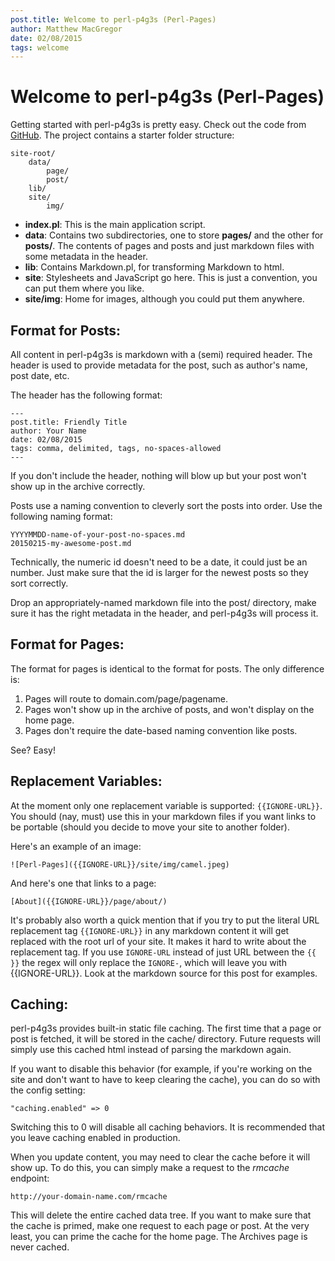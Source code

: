 ```yaml
---
post.title: Welcome to perl-p4g3s (Perl-Pages)
author: Matthew MacGregor
date: 02/08/2015
tags: welcome
---
```


Welcome to perl-p4g3s (Perl-Pages)
==================================

Getting started with perl-p4g3s is pretty easy. Check out the code from
[GitHub](https://github.com/matthew-macgregor/perl-p4g3s). The project contains 
a starter folder structure:

    site-root/
        data/
            page/
            post/
        lib/
        site/
            img/

* **index.pl**: This is the main application script.
* **data**: Contains two subdirectories, one to store **pages/** and the
other for **posts/**. The contents of pages and posts and just markdown files with
some metadata in the header.
* **lib**: Contains Markdown.pl, for transforming Markdown to html.
* **site**: Stylesheets and JavaScript go here. This is just a convention, you can
put them where you like.
* **site/img**: Home for images, although you could put them anywhere.

Format for Posts:
----------------------------------

All content in perl-p4g3s is markdown with a (semi) required header. The header
is used to provide metadata for the post, such as author's name, post date, etc.

The header has the following format:

    ---
    post.title: Friendly Title
    author: Your Name
    date: 02/08/2015
    tags: comma, delimited, tags, no-spaces-allowed
    ---

If you don't include the header, nothing will blow up but your post won't show
up in the archive correctly.

Posts use a naming convention to cleverly sort the posts into order. Use the
following naming format:


    YYYYMMDD-name-of-your-post-no-spaces.md
    20150215-my-awesome-post.md

Technically, the numeric id doesn't need to be a date, it could just be an number.
Just make sure that the id is larger for the newest posts so they sort correctly.

Drop an appropriately-named markdown file into the post/ directory, make sure it
has the right metadata in the header, and perl-p4g3s will process it.

Format for Pages:
----------------------------------

The format for pages is identical to the format for posts. The only difference
is:

1. Pages will route to domain.com/page/pagename.
2. Pages won't show up in the archive of posts, and won't display on the home page.
3. Pages don't require the date-based naming convention like posts.

See? Easy!

Replacement Variables:
----------------------------------

At the moment only one replacement variable is supported: `{{IGNORE-URL}}`. You should
(nay, must) use this in your markdown files if you want links to be portable 
(should you decide to move your site to another folder).

Here's an example of an image:

    ![Perl-Pages]({{IGNORE-URL}}/site/img/camel.jpeg)

And here's one that links to a page:

    [About]({{IGNORE-URL}}/page/about/)

It's probably also worth a quick mention that if you try to put the literal URL 
replacement tag `{{IGNORE-URL}}` in any markdown content it will get replaced with 
the root url of your site. It makes it hard to write about the replacement tag. If you 
use `IGNORE-URL` instead of just URL between the `{{ }}` the regex will only replace
the `IGNORE-`, which will leave you with {{IGNORE-URL}}. Look at the markdown source
for this post for examples.

Caching:
----------------------------------

perl-p4g3s provides built-in static file caching. The first time that a page or
post is fetched, it will be stored in the cache/ directory. Future requests will
simply use this cached html instead of parsing the markdown again.

If you want to disable this behavior (for example, if you're working on the site
and don't want to have to keep clearing the cache), you can do so with the
config setting:

    "caching.enabled" => 0

Switching this to 0 will disable all caching behaviors. It is recommended that
you leave caching enabled in production.

When you update content, you may need to clear the cache before it will show up.
To do this, you can simply make a request to the *rmcache* endpoint:

    http://your-domain-name.com/rmcache

This will delete the entire cached data tree. If you want to make sure that the
cache is primed, make one request to each page or post. At the very least, you
can prime the cache for the home page. The Archives page is never cached.
